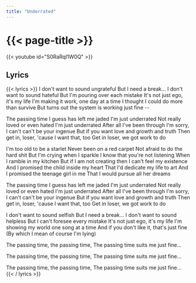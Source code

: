 ```yaml
---
title: "Underrated"
---
```

# {{< page-title >}}

{{< youtube id="S0RaRql1W0Q" >}}

## Lyrics
{{< lyrics >}}
I don't want to sound ungrateful
But I need a break...
I don't want to sound hateful
But I'm pouring over each mistake
It's not just ego, it's my life
I'm making it work, one day at a time
I thought I could do more than survive
But turns out the system is working just fine --

The passing time I guess has left me jaded
I'm just underrated
Not really loved or even hated
I'm just underrated
After all I've been through
I'm sorry, I can't can't be your ingenue
But if you want love and growth and truth
Then get in, loser, 'cause I want that, too
Get in loser, we got work to do

I'm too old to be a starlet
Never been on a red carpet
Not afraid to do the hard shit
But I'm crying when I sparkle
I know that you're not listening
When I ramble in my kitchen
But if I am not creating then
I can't feel my existence
And I promised the child inside my heart
That I'd dedicate my life to art
And I promised the teenage girl in me
That I would pursue all her dreams

The passing time I guess has left me jaded
I'm just underrated
Not really loved or even hated
I'm just underrated
After all I've been through
I'm sorry, I can't can't be your ingenue
But if you want love and growth and truth
Then get in, loser, 'cause I want that, too
Get in loser, we got work to do

I don't want to sound selfish
But I need a break...
I don't want to sound helpless
But I can't foresee every mistake
It's not just ego, it's my life
I'm showing my world one song at a time
And if you don't like it, that's just fine
(By which I mean of course I'm lying)

The passing time, the passing time,
The passing time suits me just fine...

The passing time, the passing time,
The passing time suits me just fine...

The passing time, the passing time,
The passing time suits me just fine...
{{< / lyrics >}}
